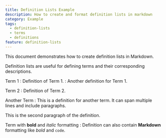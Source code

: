 ```yaml
---
title: Definition Lists Example
description: How to create and format definition lists in markdown
category: Example
tags:
  - definition-lists
  - terms
  - definitions
feature: definition-lists
---
```


This document demonstrates how to create definition lists in Markdown.

Definition lists are useful for defining terms and their corresponding descriptions.

Term 1
: Definition of Term 1.
: Another definition for Term 1.

Term 2
: Definition of Term 2.

Another Term
: This is a definition for another term.
  It can span multiple lines and include paragraphs.

  This is the second paragraph of the definition.

Term with **bold** and *italic* formatting
: Definition can also contain **Markdown** formatting like *bold* and `code`.

